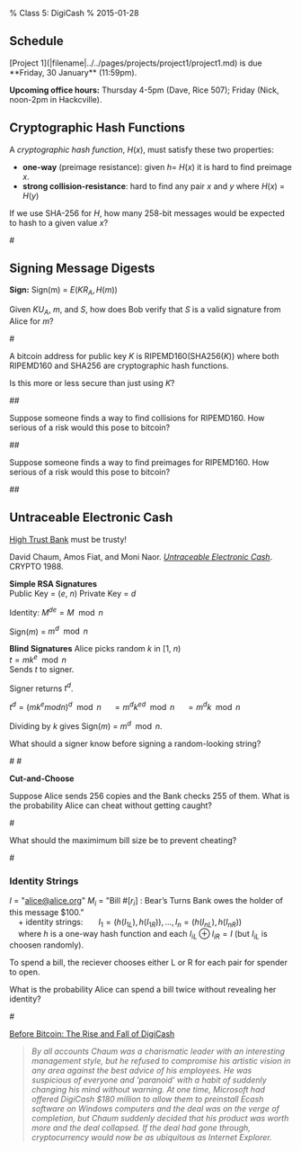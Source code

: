 % Class 5: DigiCash
% 2015-01-28

<!--
   <div class="phighlight">
   [PDF version for printing](|filename|./class5.pdf)
   </div>
-->

## Schedule 

   <div class="todo">
[Project 1](|filename|../../pages/projects/project1/project1.md) is due **Friday, 30 January** (11:59pm).

**Upcoming office hours:**  Thursday 4-5pm (Dave, Rice 507); Friday (Nick, noon-2pm in Hackcville).
   </div>

<!--
<center> 
<iframe src="//www.slideshare.net/slideshow/embed_code/43918186" width="476" height="400" frameborder="0" marginwidth="0" marginheight="0" scrolling="no"></iframe><br>
<div class="caption">Note: due to a bug in
slideshare's updated player, ink markings no longer appear in the
viewer.  <br>If you download the slides, they are present though.
Hopefully, the player will be fixed someday. </div>
</center>
-->

## Cryptographic Hash Functions

A _cryptographic hash function_, <span class="math">_H_(_x_)</span>, must satisfy these two properties:

- **one-way** (preimage resistance): given <span class="math">_h_= _H_(_x_)</span> it is hard to find preimage <span class="math">_x_</span>.
- **strong collision-resistance**: hard to find any pair <span class="math">_x_</span> and <span class="math">_y_</span> where <span class="math">_H_(_x_) = _H_(_y_)</span>

If we use SHA-256 for <span class="math">_H_</span>, how many 258-bit
messages would be expected to hash to a given value <span
class="math">_x_</span>?
<div class="gap">
#
</div>

## Signing Message Digests

**Sign:** Sign(<span class="math">m</span>) = $E(KR_{A}, H(m))$

Given $KU_A$, $m$, and <span class="math">_S_</span>, how does Bob
verify that <span class="math">_S_</span> is a valid signature from
Alice for <span class="math">_m_</span>?

<div class="gap">
#
</div>

A bitcoin address for public key _K_ is RIPEMD160(SHA256(_K_)) where both
RIPEMD160 and SHA256 are cryptographic hash functions.  

Is this more or less secure than just using _K_?  
<div class="gap">
##
</div>

Suppose someone finds a way to find collisions for RIPEMD160.  How
serious of a risk would this pose to bitcoin?  
<div class="gap">
##
</div>

Suppose someone finds a way to find preimages for RIPEMD160.  How
serious of a risk would this pose to bitcoin?
<div class="gap">
##
</div>

## Untraceable Electronic Cash

[High Trust Bank](https://www.fdic.gov/bank/individual/failed/hightrust.html) must be trusty!

David Chaum, Amos Fiat, and Moni Naor.  [_Untraceable Electronic
Cash_](|filename|./ecash.pdf).  CRYPTO 1988.

**Simple RSA Signatures**  
Public Key = (_e_, _n_)
Private Key = _d_

Identity: $M^{de} = M \mod n$

Sign(_m_) = $m^d \mod n$

**Blind Signatures**
Alice picks random _k_ in [1, _n_)  
$t = mk^{e} \mod n$  
Sends _t_ to signer.

Signer returns $t^{d}$.

$t^d = (mk^e mod n)^{d} \mod n$
&nbsp;&nbsp;&nbsp; $= m^{d}k^{ed} \mod n$
&nbsp;&nbsp;&nbsp; $= m^{d}k \mod n$

Dividing by $k$ gives Sign($m$) = $m^{d} \mod n$.


What should a signer know before signing a random-looking string?
<div class="gap">
#
#
</div>

**Cut-and-Choose**

Suppose Alice sends 256 copies and the Bank checks 255 of them.  What is the probability Alice can cheat without getting caught?
<div class="gap">
#
</div>

What should the maximimum bill size be to prevent cheating?
<div class="gap">
#
</div>

### Identity Strings

_I_ = "alice@alice.org"
$M_i$ = "Bill \#[$r_i$] : Bear’s Turns Bank owes the holder of this message \$100."  
&nbsp;&nbsp;&nbsp; + identity strings:
&nbsp;&nbsp;&nbsp;&nbsp;&nbsp;&nbsp;$I_1 = (h(I_{1L}), h(I_{1R})), ..., I_n = (h(I_{nL}), h(I_{nR}))$  
&nbsp;&nbsp;&nbsp; where $h$ is a one-way hash function and each $I_{iL} \oplus I_{iR} = I$ (but $I_{iL}$ is choosen randomly).

To spend a bill, the reciever chooses either L or R for each pair for spender to open.

What is the probability Alice can spend a bill twice without revealing her identity?
<div class="gap">
#
</div>


[Before Bitcoin: The Rise and Fall of DigiCash](http://globalcryptonews.com/before-bitcoin-the-rise-and-fall-of-digicash/)

> _By all accounts Chaum was a charismatic leader with an interesting management style, but he refused to compromise his artistic vision in any area against the best advice of his employees. He was suspicious of everyone and 'paranoid' with a habit of suddenly changing his mind without warning. At one time, Microsoft had offered DigiCash $180 million to allow them to preinstall Ecash software on Windows computers and the deal was on the verge of completion, but Chaum suddenly decided that his product was worth more and the deal collapsed. If the deal had gone through, cryptocurrency would now be as ubiquitous as Internet Explorer._

